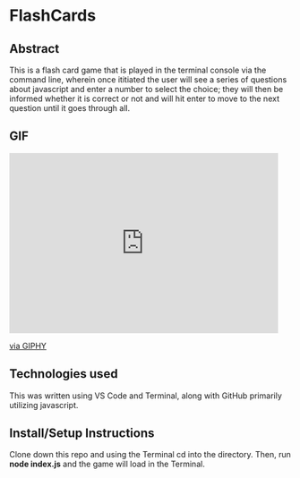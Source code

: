 # FlashCards

## Abstract
This is a flash card game that is played in the terminal console via the command line, wherein once ititiated the user will see a series of questions about javascript and enter a number to select the choice; they will then be informed whether it is correct or not and will hit enter to move to the next question until it goes through all.

## GIF
<iframe src="https://giphy.com/embed/z3C5wUvOdWvA9kXHHj" width="480" height="322" frameBorder="0" class="giphy-embed" allowFullScreen></iframe><p><a href="https://giphy.com/gifs/z3C5wUvOdWvA9kXHHj">via GIPHY</a></p>

## Technologies used
This was written using VS Code and Terminal, along with GitHub primarily utilizing javascript.

## Install/Setup Instructions
Clone down this repo and using the Terminal cd into the directory. Then, run **node index.js** and the game will load in the Terminal.


